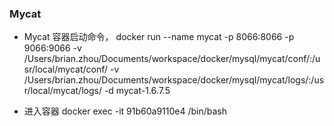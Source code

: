 ### Mycat
- Mycat 容器启动命令， docker run --name mycat -p 8066:8066 -p 9066:9066 -v /Users/brian.zhou/Documents/workspace/docker/mysql/mycat/conf/:/usr/local/mycat/conf/ -v /Users/brian.zhou/Documents/workspace/docker/mysql/mycat/logs/:/usr/local/mycat/logs/ -d mycat-1.6.7.5

- 进入容器 docker exec -it 91b60a9110e4 /bin/bash 